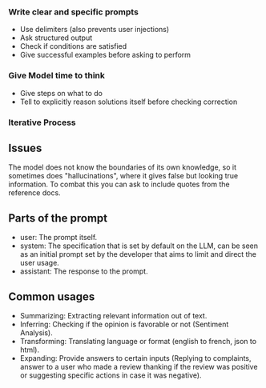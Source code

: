 ### Write clear and specific prompts
- Use delimiters (also prevents user injections)
- Ask structured output
- Check if conditions are satisfied
- Give successful examples before asking to perform
### Give Model time to think
- Give steps on what to do
- Tell to explicitly reason solutions itself before checking correction
### Iterative Process

## Issues
The model does not know the boundaries of its own knowledge, so it sometimes does "hallucinations", where it gives false but looking true information. To combat this you can ask to include quotes from the reference docs.

## Parts of the prompt

- user: The prompt itself.
- system: The specification that is set by default on the LLM, can be seen as an initial prompt set by the developer that aims to limit and direct the user usage.
- assistant: The response to the prompt. 

## Common usages
- Summarizing: Extracting relevant information out of text.
- Inferring: Checking if the opinion is favorable or not (Sentiment Analysis).
- Transforming: Translating language or format (english to french, json to html).
- Expanding: Provide answers to certain inputs (Replying to complaints, answer to a user who made a review thanking if the review was positive or suggesting specific actions in case it was negative). 